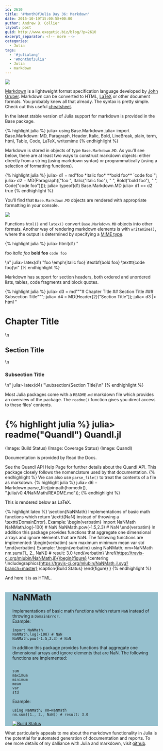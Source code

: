 ```yaml
---
id: 2610
title: '#MonthOfJulia Day 36: Markdown'
date: 2015-10-19T15:00:58+00:00
author: Andrew B. Collier
layout: post
guid: http://www.exegetic.biz/blog/?p=2610
excerpt_separator: <!-- more -->
categories:
  - Julia
tags:
  - '#julialang'
  - '#MonthOfJulia'
  - Julia
  - markdown
---
```


<!-- more -->

<img src="{{ site.baseurl }}/static/img/2015/10/Julia-Logo-Markdown.png" >

[Markdown](https://en.wikipedia.org/wiki/Markdown) is a lightweight format specification language developed by [John Gruber](https://daringfireball.net/projects/markdown/). Markdown can be converted to HTML, [LaTeX](https://www.latex-project.org/) or other document formats. You probably knew all that already. The syntax is pretty simple. Check out this useful [cheatsheet](https://github.com/adam-p/markdown-here/wiki/Markdown-Cheatsheet).

In the latest stable version of Julia support for markdown is provided in the Base package.

{% highlight julia %}
julia> using Base.Markdown
julia> import Base.Markdown: MD, Paragraph, Header, Italic, Bold, LineBreak, plain, term, html,
                             Table, Code, LaTeX, writemime
{% endhighlight %}

Markdown is stored in objects of type `Base.Markdown.MD`. As you'll see below, there are at least two ways to construct markdown objects: either directly from a string (using markdown syntax) or programmatically (using a selection of formatting functions).

{% highlight julia %}
julia> d1 = md"foo \*italic foo\* \*\*bold foo\*\* \`code foo\`";
julia> d2 = MD(Paragraph(["foo ", Italic("italic foo"), " ", Bold("bold foo"), " ",
               Code("code foo")]));
julia> typeof(d1)
Base.Markdown.MD
julia> d1 == d2
true
{% endhighlight %}

You'll find that `Base.Markdown.MD` objects are rendered with appropriate formatting in your console.

<img src="{{ site.baseurl }}/static/img/2015/10/julia-console-markdown.jpg" >

Functions `html()` and `latex()` convert `Base.Markdown.MD` objects into other formats. Another way of rendering markdown elements is with `writemime()`, where the output is determined by specifying a [MIME type](https://en.wikipedia.org/wiki/MIME).

{% highlight julia %}
julia> html(d1)
"<p>foo <em>italic foo</em> <strong>bold foo</strong> <code>code foo</code></p>\n"
julia> latex(d1)
"foo \\emph{italic foo} \\textbf{bold foo} \\texttt{code foo}\n"
{% endhighlight %}

Markdown has support for section headers, both ordered and unordered lists, tables, code fragments and block quotes.

{% highlight julia %}
julia> d3 = md"""# Chapter Title
       ## Section Title
       ### Subsection Title""";
julia> d4 = MD(Header{2}("Section Title"));
julia> d3 |> html
"<h1>Chapter Title</h1>\n<h2>Section Title</h2>\n<h3>Subsection Title</h3>\n"
julia> latex(d4)
"\\subsection{Section Title}\n"
{% endhighlight %}

Most Julia packages come with a `README.md` markdown file which provides an overview of the package. The `readme()` function gives you direct access to these files' contents.

{% highlight julia %}
julia> readme("Quandl")
  Quandl.jl
  ============
  (Image: Build Status)
  (Image: Coverage Status)
  (Image: Quandl)
  
  Documentation is provided by Read the Docs.
  
  See the Quandl API Help Page for further details about the Quandl API. This package
  closely follows the nomenclature used by that documentation.
{% endhighlight %}
We can also use `parse_file()` to treat the contents of a file as markdown.
{% highlight julia %}
julia> d6 = Markdown.parse_file(joinpath(homedir(), ".julia/v0.4/NaNMath/README.md"));
{% endhighlight %}

This is rendered below as LaTeX.

{% highlight latex %}
\section{NaNMath}
Implementations of basic math functions which return \texttt{NaN} instead of throwing a
\texttt{DomainError}.
Example:
\begin{verbatim}
import NaNMath
NaNMath.log(-100) # NaN
NaNMath.pow(-1.5,2.3) # NaN
\end{verbatim}
In addition this package provides functions that aggregate one dimensional arrays and ignore
elements that are NaN. The following functions are implemented:
\begin{verbatim}
sum
maximum
minimum
mean
var
std
\end{verbatim}
Example:
\begin{verbatim}
using NaNMath; nm=NaNMath
nm.sum([1., 2., NaN]) # result: 3.0
\end{verbatim}
\href{https://travis-ci.org/mlubin/NaNMath.jl}{\begin{figure}
\centering
\includegraphics{https://travis-ci.org/mlubin/NaNMath.jl.svg?branch=master}
\caption{Build Status}
\end{figure}
}
{% endhighlight %}

And here it is as HTML.

<div style="background-color: #96C0CE; padding: 0px 24px">
  <h1>
    NaNMath
  </h1>

  <p>
    Implementations of basic math functions which return <code>NaN</code> instead of throwing a <code>DomainError</code>.<br /> Example:
  </p>

<pre><code class="language-julia">import NaNMath
NaNMath.log&#40;-100&#41; # NaN
NaNMath.pow&#40;-1.5,2.3&#41; # NaN</code>
</pre>

  <p>
    In addition this package provides functions that aggregate one dimensional arrays and ignore elements that are NaN. The following functions are implemented:
  </p>

  <pre><code>
sum
maximum
minimum
mean
var
std</code></pre>

  <p>
    Example:
  </p>

  <pre><code class="language-julia">using NaNMath; nm&#61;NaNMath
nm.sum&#40;&#91;1., 2., NaN&#93;&#41; # result: 3.0</code></pre>

  <p>
    <a href="https://travis-ci.org/mlubin/NaNMath.jl">
      <img src="https://travis-ci.org/mlubin/NaNMath.jl.svg?branch&#61;master" alt="Build Status" />
    </a>
  </p>
</div> 

What particularly appeals to me about the markdown functionality in Julia is the potential for automated generation of documentation and reports. To see more details of my dalliance with Julia and markdown, visit [github](https://github.com/DataWookie/MonthOfJulia).
